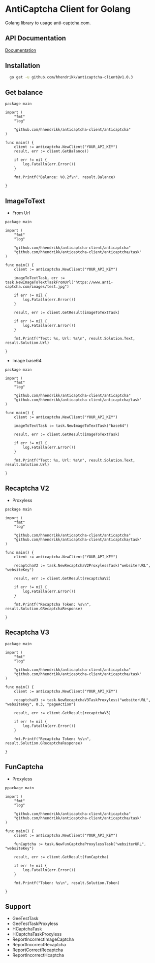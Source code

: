 
# AntiCaptcha Client for Golang

Golang library to usage anti-captcha.com.

## API Documentation

[Documentation](https://anti-captcha.com/apidoc)


## Installation

```bash
  go get -u github.com/hhendrikk/anticaptcha-client@v1.0.3
```

## Get balance
```golang
package main

import (
	"fmt"
	"log"

	"github.com/hhendrikk/anticaptcha-client/anticaptcha"
)

func main() {
	client := anticaptcha.NewClient("YOUR_API_KEY")
	result, err := client.GetBalance()

	if err != nil {
		log.Fatalln(err.Error())
	}

	fmt.Printf("Balance: %0.2f\n", result.Balance)

}
```

## ImageToText

- From Url
```golang
package main

import (
	"fmt"
	"log"

	"github.com/hhendrikk/anticaptcha-client/anticaptcha"
	"github.com/hhendrikk/anticaptcha-client/anticaptcha/task"
)

func main() {
	client := anticaptcha.NewClient("YOUR_API_KEY")

	imageToTextTask, err := task.NewImageToTextTaskFromUrl("https://www.anti-captcha.com/images/test.jpg")

	if err != nil {
		log.Fatalln(err.Error())
	}

	result, err := client.GetResult(imageToTextTask)

	if err != nil {
		log.Fatalln(err.Error())
	}

	fmt.Printf("Text: %s, Url: %s\n", result.Solution.Text, result.Solution.Url)

}

```

- Image base64

```golang
package main

import (
	"fmt"
	"log"

	"github.com/hhendrikk/anticaptcha-client/anticaptcha"
	"github.com/hhendrikk/anticaptcha-client/anticaptcha/task"
)

func main() {
	client := anticaptcha.NewClient("YOUR_API_KEY")

	imageToTextTask := task.NewImageToTextTask("base64")

	result, err := client.GetResult(imageToTextTask)

	if err != nil {
		log.Fatalln(err.Error())
	}

	fmt.Printf("Text: %s, Url: %s\n", result.Solution.Text, result.Solution.Url)

}
```

## Recaptcha V2

- Proxyless

```golang
package main

import (
	"fmt"
	"log"

	"github.com/hhendrikk/anticaptcha-client/anticaptcha"
	"github.com/hhendrikk/anticaptcha-client/anticaptcha/task"
)

func main() {
	client := anticaptcha.NewClient("YOUR_API_KEY")

	recaptchaV2 := task.NewRecaptchaV2ProxylessTask("websiterURL", "websiteKey")

	result, err := client.GetResult(recaptchaV2)

	if err != nil {
		log.Fatalln(err.Error())
	}

	fmt.Printf("Recaptcha Token: %s\n", result.Solution.GRecaptchaResponse)

}
```

## Recaptcha V3

```golang
package main

import (
	"fmt"
	"log"

	"github.com/hhendrikk/anticaptcha-client/anticaptcha"
	"github.com/hhendrikk/anticaptcha-client/anticaptcha/task"
)

func main() {
	client := anticaptcha.NewClient("YOUR_API_KEY")

	recaptchaV3 := task.NewRecaptchaV3TaskProxyless("websiterURL", "websiteKey", 0.3, "pageAction")

	result, err := client.GetResult(recaptchaV3)

	if err != nil {
		log.Fatalln(err.Error())
	}

	fmt.Printf("Recaptcha Token: %s\n", result.Solution.GRecaptchaResponse)

}
```

## FunCaptcha

- Proxyless

```golang
ppackage main

import (
	"fmt"
	"log"

	"github.com/hhendrikk/anticaptcha-client/anticaptcha"
	"github.com/hhendrikk/anticaptcha-client/anticaptcha/task"
)

func main() {
	client := anticaptcha.NewClient("YOUR_API_KEY")

	funCaptcha := task.NewFunCaptchaProxylessTask("websiterURL", "websiteKey")

	result, err := client.GetResult(funCaptcha)

	if err != nil {
		log.Fatalln(err.Error())
	}

	fmt.Printf("Token: %s\n", result.Solution.Token)

}
```

## Support

- GeeTestTask
- GeeTestTaskProxyless
- HCaptchaTask
- HCaptchaTaskProxyless
- ReportIncorrectImageCaptcha
- ReportIncorrectRecaptcha
- ReportCorrectRecaptcha
- ReportIncorrectHcaptcha


